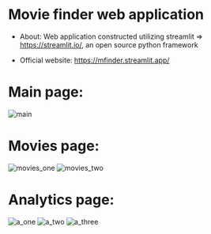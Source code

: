 # Movie finder web application

- About:
  Web application constructed utilizing streamlit => https://streamlit.io/, an open source python framework

- Official website:
  https://mfinder.streamlit.app/

# Main page:
![main](https://github.com/milosp-89/movie-finder_app/assets/155644532/e582899e-1121-4802-be16-9b9b692b5912)

# Movies page:
![movies_one](https://github.com/milosp-89/movie-finder_app/assets/155644532/c06de98d-67a4-4340-bb73-35d8cfbc0486)
![movies_two](https://github.com/milosp-89/movie-finder_app/assets/155644532/4fa3a39f-b53b-4569-b711-6b66506c80f2)

# Analytics page:
![a_one](https://github.com/milosp-89/movie-finder_app/assets/155644532/b1693991-311d-4a86-ac2d-90cfa20243c5)
![a_two](https://github.com/milosp-89/movie-finder_app/assets/155644532/6dacc60b-8586-4e7d-8df7-a9faeac4fc8e)
![a_three](https://github.com/milosp-89/movie-finder_app/assets/155644532/f4c478cc-e752-431c-ad2f-bfdae62cfb82)

